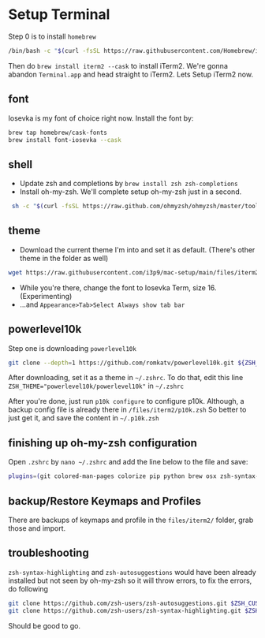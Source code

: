 # Setup Terminal

Step 0 is to install `homebrew`

```bash
/bin/bash -c "$(curl -fsSL https://raw.githubusercontent.com/Homebrew/install/HEAD/install.sh)"
```

Then do `brew install iterm2 --cask` to install iTerm2. We're gonna abandon `Terminal.app` and head straight to iTerm2. Lets Setup iTerm2 now.

## font

Iosevka is my font of choice right now. Install the font by:

```bash
brew tap homebrew/cask-fonts
brew install font-iosevka --cask
```

## shell

* Update zsh and completions by `brew install zsh zsh-completions`
* Install oh-my-zsh. We'll complete setup oh-my-zsh just in a second.

```bash
 sh -c "$(curl -fsSL https://raw.github.com/ohmyzsh/ohmyzsh/master/tools/install.sh)"
```

## theme

* Download the current theme I'm into and set it as default. (There's other theme in the folder as well)

```bash
wget https://raw.githubusercontent.com/i3p9/mac-setup/main/files/iterm2/vscode.itermcolors
```

* While you're there, change the font to Iosevka Term, size 16. (Experimenting)
* ...and `Appearance>Tab>Select Always show tab bar`

## powerlevel10k

Step one is downloading `powerlevel10k`

```bash
git clone --depth=1 https://github.com/romkatv/powerlevel10k.git ${ZSH_CUSTOM:-$HOME/.oh-my-zsh/custom}/themes/powerlevel10k
```

After downloading, set it as a theme in `~/.zshrc`. To do that, edit this line `ZSH_THEME="powerlevel10k/powerlevel10k"` in `~/.zshrc`

After you're done, just run `p10k configure` to configure p10k. Although, a backup config file is already there in `/files/iterm2/p10k.zsh` So better to just get it, and save the content in `~/.p10k.zsh`

## finishing up oh-my-zsh configuration

Open `.zshrc` by `nano ~/.zshrc` and add the line below to the file and save:

```bash
plugins=(git colored-man-pages colorize pip python brew osx zsh-syntax-highlighting zsh-autosuggestions)
```

## backup/Restore Keymaps and Profiles
There are backups of keymaps and profile in the `files/iterm2/` folder, grab those and import.

## troubleshooting

`zsh-syntax-highlighting` and `zsh-autosuggestions` would have been already installed but not seen by oh-my-zsh so it will throw errors, to fix the errors, do following

```bash
git clone https://github.com/zsh-users/zsh-autosuggestions.git $ZSH_CUSTOM/plugins/zsh-autosuggestions
git clone https://github.com/zsh-users/zsh-syntax-highlighting.git $ZSH_CUSTOM/plugins/zsh-syntax-highlighting
```

Should be good to go.

